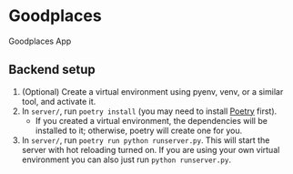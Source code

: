 # Goodplaces
Goodplaces App

## Backend setup

1. (Optional) Create a virtual environment using pyenv, venv, or a similar tool, and activate it.
2. In `server/`, run `poetry install` (you may need to install [Poetry](https://python-poetry.org/) first).
    - If you created a virtual environment, the dependencies will be installed to it; otherwise, poetry will create one for you.
3. In `server/`, run `poetry run python runserver.py`. This will start the server with hot reloading turned on. If you are using your own virtual environment you can also just run `python runserver.py`.
